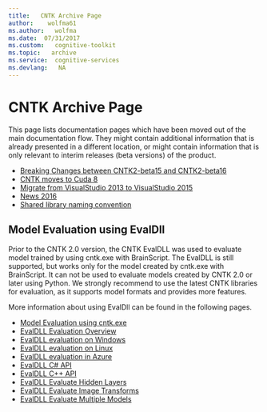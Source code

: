 ```yaml
---
title:   CNTK Archive Page
author:    wolfma61
ms.author:   wolfma
ms.date:  07/31/2017
ms.custom:   cognitive-toolkit
ms.topic:   archive
ms.service:  cognitive-services
ms.devlang:   NA
---
```


# CNTK Archive Page

This page lists documentation pages which have been moved out of the main documentation flow. They might contain additional information that is already presented in a different location, or might contain information that is only relevant to interim releases (beta versions) of the product.

* [Breaking Changes between CNTK2-beta15 and CNTK2-beta16](./Breaking-changes-in-Master-compared-to-beta15.md)
* [CNTK moves to Cuda 8](./CNTK-move-to-Cuda8.md)
* [Migrate from VisualStudio 2013 to VisualStudio 2015](./Setup-Migrate-VS13-to-VS15.md)
* [News 2016](./News-2016.md)
* [Shared library naming convention](./CNTK-Shared-Libraries-Naming-Format.md)

## Model Evaluation using EvalDll

Prior to the CNTK 2.0 version, the CNTK EvalDLL was used to evaluate model trained by using cntk.exe with BrainScript. The EvalDLL 
is still supported, but works only for the model created by cntk.exe with BrainScript. It can not be used to evaluate models created 
by CNTK 2.0 or later using Python. We strongly recommend to use the latest CNTK libraries for evaluation, as it supports model formats and provides more features. 

More information about using EvalDll can be found in the following pages.

* [Model Evaluation using cntk.exe](./CNTK-Evaluation-using-cntk.exe.md)
* [EvalDLL Evaluation Overview](.//EvalDLL-Evaluation-Overview.md)
* [EvalDLL evaluation on Windows](./EvalDLL-Evaluation-on-Windows.md)
* [EvalDLL evaluation on Linux](./EvalDLL-Evaluation-on-Linux.md)
* [EvalDLL evaluation in Azure](./Evaluate-a-model-in-an-Azure-WebApi-using-EvalDll.md)
* [EvalDLL C# API](./EvalDll-Managed-API.md)
* [EvalDLL C++ API](./EvalDll-Native-API.md)
* [EvalDLL Evaluate Hidden Layers](./CNTK-Evaluate-Hidden-Layers.md)
* [EvalDLL Evaluate Image Transforms](.//CNTK-Evaluate-Image-Transforms.md)
* [EvalDLL Evaluate Multiple Models](./CNTK-Evaluate-Multiple-Models.md)

